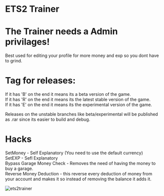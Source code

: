 # ETS2 Trainer
# The Trainer needs a Admin privilages!

Best used for editing your profile for more money and exp so you dont have to grind.

# Tag for releases: 
If it has 'B' on the end it means its a beta version of the game. <br />
If it has 'R' on the end it means its the latest stable version of the game. <br />
If it has 'E' on the end it means its the experimental version of the game.

Releases on the unstable branches like beta/experimental will be published as .rar since its easier to build and debug.

# Hacks
SetMoney - Self Explanatory (You need to use the default currency) <br />
SetEXP - Sefl Explanatory <br />
Bypass Garage Money Check - Removes the need of having the money to buy a garage. <br />
Reverse Money Deduction - this reverse every deduction of money from your account and makes it so instead of removing the balance it adds it.

![ets2trainer](https://i.imgur.com/cd34k2f.png)
